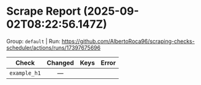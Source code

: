 # Scrape Report (2025-09-02T08:22:56.147Z)

Group: `default`  |  Run: https://github.com/AlbertoRoca96/scraping-checks-scheduler/actions/runs/17397675696

| Check | Changed | Keys | Error |
|---|:---:|:--|:--|
| `example_h1` | — |  |  |
